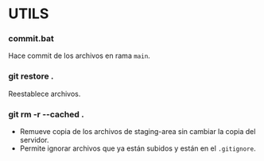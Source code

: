 # UTILS

### commit.bat

Hace commit de los archivos en rama `main`.

### git restore .

Reestablece archivos.

### git rm -r --cached .

- Remueve copia de los archivos de staging-area sin cambiar la copia del servidor.
- Permite ignorar archivos que ya están subidos y están en el `.gitignore`.
